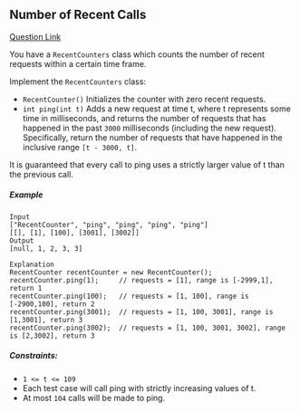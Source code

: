 ##  Number of Recent Calls

[Question Link](https://leetcode.com/problems/number-of-recent-calls/solution/)

You have a `RecentCounters` class which counts the number of recent requests within a certain time frame.

Implement the `RecentCounters` class:

* `RecentCounter()` Initializes the counter with zero recent requests.
* `int ping(int t)` Adds a new request at time t, where t represents some time in milliseconds, and returns the number of requests that has happened in the past `3000` milliseconds (including the new request). Specifically, return the number of requests that have happened in the inclusive range `[t - 3000, t]`.

It is guaranteed that every call to ping uses a strictly larger value of t than the previous call.

##### Example
```
Input
["RecentCounter", "ping", "ping", "ping", "ping"]
[[], [1], [100], [3001], [3002]]
Output
[null, 1, 2, 3, 3]

Explanation
RecentCounter recentCounter = new RecentCounter();
recentCounter.ping(1);     // requests = [1], range is [-2999,1], return 1
recentCounter.ping(100);   // requests = [1, 100], range is [-2900,100], return 2
recentCounter.ping(3001);  // requests = [1, 100, 3001], range is [1,3001], return 3
recentCounter.ping(3002);  // requests = [1, 100, 3001, 3002], range is [2,3002], return 3
```

##### Constraints:

* `1 <= t <= 109`
* Each test case will call ping with strictly increasing values of t.
* At most `104` calls will be made to ping.
